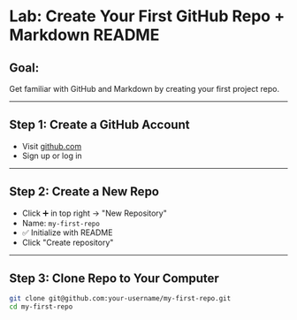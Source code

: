 # Lab: Create Your First GitHub Repo + Markdown README

## Goal:
Get familiar with GitHub and Markdown by creating your first project repo.

---

## Step 1: Create a GitHub Account
- Visit [github.com](https://github.com)
- Sign up or log in

---

## Step 2: Create a New Repo
- Click ➕ in top right → "New Repository"
- Name: `my-first-repo`
- ✅ Initialize with README
- Click "Create repository"

---

## Step 3: Clone Repo to Your Computer
```bash
git clone git@github.com:your-username/my-first-repo.git
cd my-first-repo


